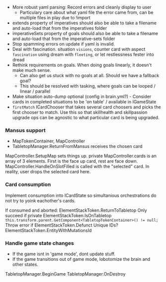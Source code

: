 - More robust yaml parsing: Record errors and cleanly display to user
  - Particulary care about what yaml file the error came from, can be multiple files in play due to !import
- extends property of imperatives should also be able to take a filename and auto-load that from the imperatives folder
- imperativeSets property of goals should also be able to take a filename and auto-load that from the imperative-sets folder
- Stop spamming errors on update if yaml is invalid.
- Deal with fascination. situation `visions`, counter card with aspect `fascination` using dream with `fleeting`, or let restlessness fester into dread
- Rethink requirements on goals. When doing goals linearly, it doesn't make much sense.
  - Can also get us stuck with no goals at all. Should we have a fallback goal?
  - This should be resolved with tasking, where goals can be looped / linear / parallel
- Make situation auto-dump optional (config in brain.yml?) - Consider cards in completed situations to be 'on table' / available in IGameState
- `firstMatch` ICardChooser that takes several card choosers and picks the first chooser to match. Use this so that skillhealth and skillpassion upgrade ops can be agnostic to what particular card is being upgraded.

### Mansus support

- MapTokenContainer, MapController
- TabletopManager.ReturnFromMansus receives the chosen card

MapController.SetupMap sets things up. private MapController.cards is an array of 3 elements. First is the face up card, rest are face down.
MapController.HandleOnSlotFilled is called with the "selected" card. In reality, user drops the selected card here.

### Card consumption

Implement consumption into ICardState so simultanious orchestrations do not try to yoink eachother's cards.

If consumed and aborted: ElementStackToken.ReturnToTabletop
Only succeed if private ElementStackToken.IsOnTabletop `this.transform.parent.GetComponent<TabletopTokenContainer>() != null;`
Throw error if ElementStackToken.Defunct
Unique IDs? ElementStackToken.EntityWithMutationsId

### Handle game state changes

- If the game isnt in 'game mode', dont update stuff.
- If the game transitions out of game mode, lobotomize the brain and other states.

TabletopManager.BeginGame
TabletopManager.OnDestroy
